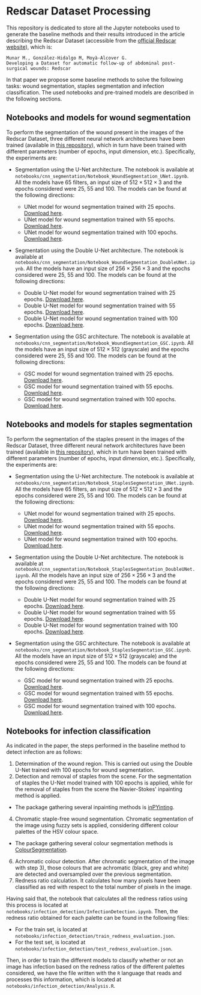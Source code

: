 # Redscar Dataset Processing

This repository is dedicated to store all the Jupyter notebooks used to generate the baseline methods and their results introduced in the article describing the Redscar Dataset (accessible from the [official Redscar website](http://redscar.uib.es/)), which is:

```
Munar M., González-Hidalgo M, Moyà-Alcover G. 
Developing a Dataset for automatic follow-up of abdominal post-surgical wounds: Redscar
``` 

In that paper we propose some baseline methods to solve the following tasks: wound segmentation, staples segmentation and infection classification. The used notebooks and pre-trained models are described in the following sections.

## Notebooks and models for wound segmentation

To perform the segmentation of the wound present in the images of the Redscar Dataset, three different neural network architectures have been trained (available in [this repository](https://github.com/mmunar97/cnn_architectures)), which in turn have been trained with different parameters (number of epochs, input dimension, etc.). Specifically, the experiments are: 

* Segmentation using the U-Net architecture. The notebook is available at `notebooks/cnn_segmentation/Notebook_WoundSegmentation_UNet.ipynb`. All the models have 65 filters, an input size of $512\times 512\times 3$ and the epochs considered were 25, 55 and 100. The models can be found at the following directions:
  - UNet model for wound segmentation trained with 25 epochs. [Download here](https://sourceforge.net/projects/redscar-dataset-processing/files/keras_models/UNet/EXPERIMENT1-WOUND/unet1_epochs%3D25_lr%3D3e-4_res%3D0.h5/download).
  - UNet model for wound segmentation trained with 55 epochs. [Download here](https://sourceforge.net/projects/redscar-dataset-processing/files/keras_models/UNet/EXPERIMENT1-WOUND/unet2_epochs%3D55_lr%3D3e-4_res%3D0.h5/download).
  - UNet model for wound segmentation trained with 100 epochs. [Download here](https://sourceforge.net/projects/redscar-dataset-processing/files/keras_models/UNet/EXPERIMENT1-WOUND/unet3_epochs%3D100_lr%3D3e-4_res%3D0.h5/download).

* Segmentation using the Double U-Net architecture. The notebook is available at `notebooks/cnn_segmentation/Notebook_WoundSegmentation_DoubleUNet.ipynb`. All the models have an input size of $256\times 256\times 3$ and the epochs considered were 25, 55 and 100. The models can be found at the following directions:
  - Double U-Net model for wound segmentation trained with 25 epochs. [Download here](https://sourceforge.net/projects/redscar-dataset-processing/files/keras_models/DoubleUNet/EXPERIMENT1-WOUND/dun1_epochs%3D25_lr%3D3e-5_res%3D0.h5/download).
  - Double U-Net model for wound segmentation trained with 55 epochs. [Download here](https://sourceforge.net/projects/redscar-dataset-processing/files/keras_models/DoubleUNet/EXPERIMENT1-WOUND/dun2_epochs%3D55_lr%3D3e-5_res%3D0.h5/download).
  - Double U-Net model for wound segmentation trained with 100 epochs. [Download here](https://sourceforge.net/projects/redscar-dataset-processing/files/keras_models/DoubleUNet/EXPERIMENT1-WOUND/dun3_epochs%3D100_lr%3D3e-5_res%3D0.h5/download).

* Segmentation using the GSC architecture. The notebook is available at `notebooks/cnn_segmentation/Notebook_WoundSegmentation_GSC.ipynb`. All the models have an input size of $512\times 512$ (grayscale) and the epochs considered were 25, 55 and 100. The models can be found at the following directions:
  - GSC model for wound segmentation trained with 25 epochs. [Download here](https://sourceforge.net/projects/redscar-dataset-processing/files/keras_models/GSC/EXPERIMENT1-WOUND/gsc1_epochs%3D25_lr%3D3e-5_res%3D0.h5/download).
  - GSC model for wound segmentation trained with 55 epochs. [Download here](https://sourceforge.net/projects/redscar-dataset-processing/files/keras_models/GSC/EXPERIMENT1-WOUND/gsc2_epochs%3D55_lr%3D3e-5_res%3D0.h5/download).
  - GSC model for wound segmentation trained with 100 epochs. [Download here](https://sourceforge.net/projects/redscar-dataset-processing/files/keras_models/GSC/EXPERIMENT1-WOUND/gsc3_epochs%3D100_lr%3D3e-5_res%3D0.h5/download).

## Notebooks and models for staples segmentation

To perform the segmentation of the staples present in the images of the Redscar Dataset, three different neural network architectures have been trained (available in [this repository](https://github.com/mmunar97/cnn_architectures)), which in turn have been trained with different parameters (number of epochs, input dimension, etc.). Specifically, the experiments are: 

* Segmentation using the U-Net architecture. The notebook is available at `notebooks/cnn_segmentation/Notebook_StaplesSegmentation_UNet.ipynb`. All the models have 65 filters, an input size of $512\times 512\times 3$ and the epochs considered were 25, 55 and 100. The models can be found at the following directions:
  - UNet model for wound segmentation trained with 25 epochs. [Download here](https://sourceforge.net/projects/redscar-dataset-processing/files/keras_models/UNet/EXPERIMENT2-STAPLES/unet1_epochs%3D25_lr%3D3e-4_res%3D0.h5/download).
  - UNet model for wound segmentation trained with 55 epochs. [Download here](https://sourceforge.net/projects/redscar-dataset-processing/files/keras_models/UNet/EXPERIMENT2-STAPLES/unet2_epochs%3D55_lr%3D3e-4_res%3D0.h5/download).
  - UNet model for wound segmentation trained with 100 epochs. [Download here](https://sourceforge.net/projects/redscar-dataset-processing/files/keras_models/UNet/EXPERIMENT2-STAPLES/unet3_epochs%3D100_lr%3D3e-4_res%3D0.h5/download).

* Segmentation using the Double U-Net architecture. The notebook is available at `notebooks/cnn_segmentation/Notebook_StaplesSegmentation_DoubleUNet.ipynb`. All the models have an input size of $256\times 256\times 3$ and the epochs considered were 25, 55 and 100. The models can be found at the following directions:
  - Double U-Net model for wound segmentation trained with 25 epochs. [Download here](https://sourceforge.net/projects/redscar-dataset-processing/files/keras_models/DoubleUNet/EXPERIMENT2-STAPLES/dun1_epochs%3D25_lr%3D3e-5_res%3D0.h5/download).
  - Double U-Net model for wound segmentation trained with 55 epochs. [Download here](https://sourceforge.net/projects/redscar-dataset-processing/files/keras_models/DoubleUNet/EXPERIMENT2-STAPLES/dun2_epochs%3D55_lr%3D3e-5_res%3D0.h5/download).
  - Double U-Net model for wound segmentation trained with 100 epochs. [Download here](https://sourceforge.net/projects/redscar-dataset-processing/files/keras_models/DoubleUNet/EXPERIMENT2-STAPLES/dun3_epochs%3D100_lr%3D3e-5_res%3D0.h5/download).

* Segmentation using the GSC architecture. The notebook is available at `notebooks/cnn_segmentation/Notebook_StaplesSegmentation_GSC.ipynb`. All the models have an input size of $512\times 512$ (grayscale) and the epochs considered were 25, 55 and 100. The models can be found at the following directions:
  - GSC model for wound segmentation trained with 25 epochs. [Download here](https://sourceforge.net/projects/redscar-dataset-processing/files/keras_models/GSC/EXPERIMENT2-STAPLES/gsc1_epochs%3D25_lr%3D3e-5_res%3D0.h5/download).
  - GSC model for wound segmentation trained with 55 epochs. [Download here](https://sourceforge.net/projects/redscar-dataset-processing/files/keras_models/GSC/EXPERIMENT2-STAPLES/gsc2_epochs%3D55_lr%3D3e-5_res%3D0.h5/download).
  - GSC model for wound segmentation trained with 100 epochs. [Download here](https://sourceforge.net/projects/redscar-dataset-processing/files/keras_models/GSC/EXPERIMENT2-STAPLES/gsc3_epochs%3D100_lr%3D3e-5_res%3D0.h5/download).

## Notebooks for infection classification

As indicated in the paper, the steps performed in the baseline method to detect infection are as follows:

1. Determination of the wound region. This is carried out using the Double U-Net trained with 100 epochs for wound segmentation.
2. Detection and removal of staples from the scene. For the segmentation of staples the U-Net model trained with 100 epochs is applied, while for the removal of staples from the scene the Navier-Stokes' inpainting method is applied. 
  - The package gathering several inpainting methods is [inPYinting](https://github.com/mmunar97/inPYinting). 
4. Chromatic staple-free wound segmentation. Chromatic segmentation of the image using fuzzy sets is applied, considering different colour palettes of the HSV colour space.
  - The package gathering several colour segmentation methods is [ColourSegmentation](https://github.com/mmunar97/colour-segmentation). 
6. Achromatic colour detection. After chromatic segmentation of the image with step 3), those colours that are achromatic (black, grey and white) are detected and oversampled over the previous segmentation. 
7. Redness ratio calculation. It calculates how many pixels have been classified as red with respect to the total number of pixels in the image. 

Having said that, the notebook that calculates all the redness ratios using this process is located at `notebooks/infection_detection/InfectionDetection.ipynb`. Then, the redness ratio obtained for each palette can be found in the following files:
* For the train set, is located at `notebooks/infection_detection/train_redness_evaluation.json`.
* For the test set, is located at `notebooks/infection_detection/test_redness_evaluation.json`.

Then, in order to train the different models to classify whether or not an image has infection based on the redness ratios of the different palettes considered, we have the file written with the `R` language that reads and processes this information, which is located at `notebooks/infection_detection/Analysis.R`.
